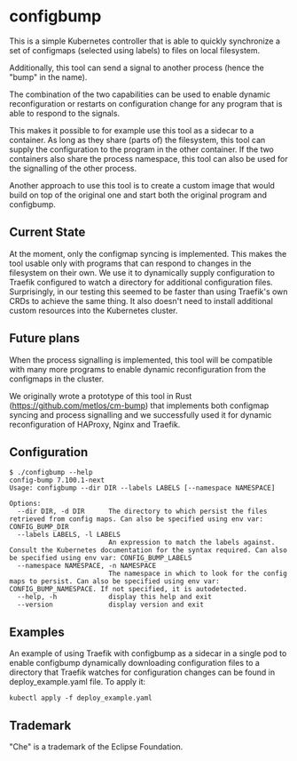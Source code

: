 # configbump

This is a simple Kubernetes controller that is able to quickly synchronize a set of configmaps (selected using labels) to files
on local filesystem.

Additionally, this tool can send a signal to another process (hence the "bump" in the name).

The combination of the two capabilities can be used to enable dynamic reconfiguration or restarts on configuration change for any program that is able to respond to the signals.

This makes it possible to for example use this tool as a sidecar to a container. As long as they share (parts of) the filesystem, this tool can supply the configuration to the program in the other container. If the two containers also share the process namespace, this tool can also be used for the signalling of the other process.

Another approach to use this tool is to create a custom image that would build on top of the original one and start both the original program and configbump.

## Current State

At the moment, only the configmap syncing is implemented. This makes the tool usable only with programs that can respond to changes in the filesystem on their own. We use it to dynamically supply configuration to Traefik configured to watch a directory for additional configuration files. Surprisingly, in our testing this seemed to be faster than using Traefik's own CRDs to achieve the same thing. It also doesn't need to install additional custom resources into the Kubernetes cluster.

## Future plans

When the process signalling is implemented, this tool will be compatible with many more programs to enable dynamic reconfiguration from the configmaps in the cluster.

We originally wrote a prototype of this tool in Rust (https://github.com/metlos/cm-bump) that implements both configmap syncing and process signalling and we successfully used it for dynamic reconfiguration of HAProxy, Nginx and Traefik.

## Configuration

```
$ ./configbump --help
config-bump 7.100.1-next
Usage: configbump --dir DIR --labels LABELS [--namespace NAMESPACE]

Options:
  --dir DIR, -d DIR      The directory to which persist the files retrieved from config maps. Can also be specified using env var: CONFIG_BUMP_DIR
  --labels LABELS, -l LABELS
                         An expression to match the labels against. Consult the Kubernetes documentation for the syntax required. Can also be specified using env var: CONFIG_BUMP_LABELS
  --namespace NAMESPACE, -n NAMESPACE
                         The namespace in which to look for the config maps to persist. Can also be specified using env var: CONFIG_BUMP_NAMESPACE. If not specified, it is autodetected.
  --help, -h             display this help and exit
  --version              display version and exit
```

## Examples

An example of using Traefik with configbump as a sidecar in a single pod to enable configbump dynamically downloading configuration files to a directory that Traefik watches for configuration changes can be found in deploy_example.yaml file.
To apply it:
```
kubectl apply -f deploy_example.yaml
```

## Trademark

"Che" is a trademark of the Eclipse Foundation.

